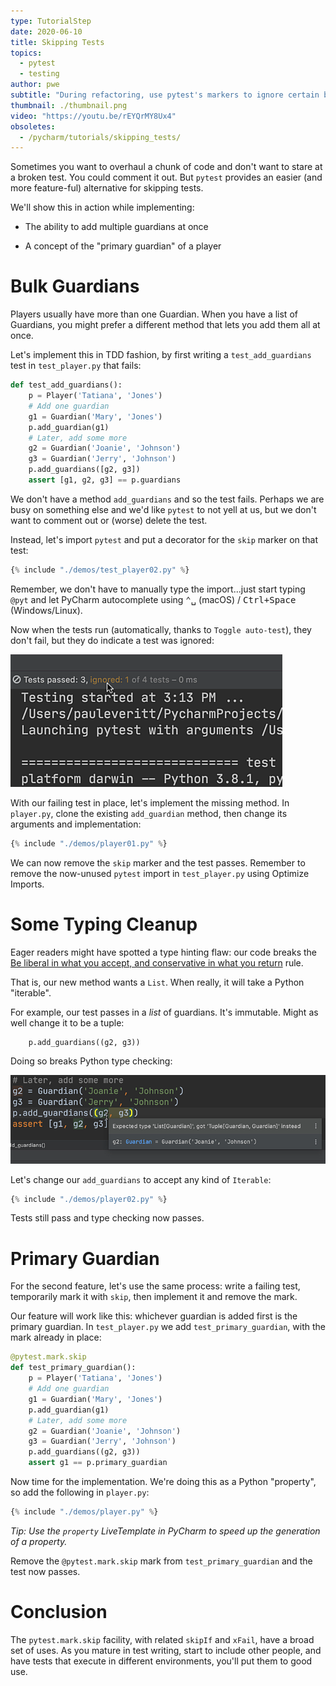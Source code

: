 ```yaml
---
type: TutorialStep
date: 2020-06-10
title: Skipping Tests
topics:
  - pytest
  - testing
author: pwe
subtitle: "During refactoring, use pytest's markers to ignore certain breaking tests."
thumbnail: ./thumbnail.png
video: "https://youtu.be/rEYQrMY8Ux4"
obsoletes:
  - /pycharm/tutorials/skipping_tests/
---
```


Sometimes you want to overhaul a chunk of code and don't want to stare at a broken test.
You could comment it out.
But `pytest` provides an easier (and more feature-ful) alternative for skipping tests.

We'll show this in action while implementing:

- The ability to add multiple guardians at once

- A concept of the "primary guardian" of a player

# Bulk Guardians

Players usually have more than one Guardian.
When you have a list of Guardians, you might prefer a different method that lets you add them all at once.

Let's implement this in TDD fashion, by first writing a `test_add_guardians` test in `test_player.py` that fails:

```python
def test_add_guardians():
    p = Player('Tatiana', 'Jones')
    # Add one guardian
    g1 = Guardian('Mary', 'Jones')
    p.add_guardian(g1)
    # Later, add some more
    g2 = Guardian('Joanie', 'Johnson')
    g3 = Guardian('Jerry', 'Johnson')
    p.add_guardians([g2, g3])
    assert [g1, g2, g3] == p.guardians
```

We don't have a method `add_guardians` and so the test fails.
Perhaps we are busy on something else and we'd like `pytest` to not yell at us, but we don't want to comment out or (worse) delete the test.

Instead, let's import `pytest` and put a decorator for the `skip` marker on that test:

```python
{% include "./demos/test_player02.py" %}
```

Remember, we don't have to manually type the import...just start typing `@pyt` and let PyCharm autocomplete using <kbd>⌃␣</kbd> (macOS) / <kbd>Ctrl+Space</kbd> (Windows/Linux).

Now when the tests run (automatically, thanks to `Toggle auto-test`), they don't fail, but they do indicate a test was ignored:

![Ignored Tests](ignored_tests.png)

With our failing test in place, let's implement the missing method.
In `player.py`, clone the existing `add_guardian` method, then change its arguments and implementation:

```python
{% include "./demos/player01.py" %}
```

We can now remove the `skip` marker and the test passes.
Remember to remove the now-unused `pytest` import in `test_player.py` using Optimize Imports.

# Some Typing Cleanup

Eager readers might have spotted a type hinting flaw: our code breaks the [Be liberal in what you accept, and conservative in what you return](https://m.oursky.com/type-hints-better-type-at-python-28de692c3a4b) rule.

That is, our new method wants a `List`.
When really, it will take a Python "iterable".

For example, our test passes in a _list_ of guardians. It's immutable.
Might as well change it to be a tuple:

```
    p.add_guardians((g2, g3))
```

Doing so breaks Python type checking:

![Type Checking](type_checking.png)

Let's change our `add_guardians` to accept any kind of `Iterable`:

```python
{% include "./demos/player02.py" %}
```

Tests still pass and type checking now passes.

# Primary Guardian

For the second feature, let's use the same process: write a failing test, temporarily mark it with `skip`, then implement it and remove the mark.

Our feature will work like this: whichever guardian is added first is the primary guardian.
In `test_player.py` we add `test_primary_guardian`, with the mark already in place:

```python
@pytest.mark.skip
def test_primary_guardian():
    p = Player('Tatiana', 'Jones')
    # Add one guardian
    g1 = Guardian('Mary', 'Jones')
    p.add_guardian(g1)
    # Later, add some more
    g2 = Guardian('Joanie', 'Johnson')
    g3 = Guardian('Jerry', 'Johnson')
    p.add_guardians((g2, g3))
    assert g1 == p.primary_guardian
```

Now time for the implementation.
We're doing this as a Python "property", so add the following in `player.py`:

```python
{% include "./demos/player.py" %}
```

_Tip: Use the `property` LiveTemplate in PyCharm to speed up the generation of a property._

Remove the `@pytest.mark.skip` mark from `test_primary_guardian` and the test now passes.

# Conclusion

The `pytest.mark.skip` facility, with related `skipIf` and `xFail`, have a broad set of uses.
As you mature in test writing, start to include other people, and have tests that execute in different environments, you'll put them to good use.
